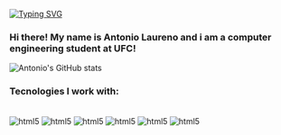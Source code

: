 [![Typing SVG](https://readme-typing-svg.demolab.com/?lines=Hello!;Welcome+to+my+Github)](https://git.io/typing-svg)

### Hi there! My name is Antonio Laureno and i am a computer engineering student at UFC!



![Antonio's GitHub stats](https://github-readme-stats.vercel.app/api?username=AntonioLaureno28&show_icons=true&theme=radical)




### Tecnologies I work with:

<div style = "display: inline_block"><br/>
  <img align="center" alt= "html5" src= "https://img.shields.io/badge/C-00599C?style=for-the-badge&logo=c&logoColor=white"/>
  <img align="center" alt= "html5" src= "https://img.shields.io/badge/Java-ED8B00?style=for-the-badge&logo=openjdk&logoColor=white"/>
  <img align="center" alt= "html5" src= "https://img.shields.io/badge/Python-14354C?style=for-the-badge&logo=python&logoColor=white"/>
  <img align="center" alt= "html5" src= "https://img.shields.io/badge/JavaScript-F7DF1E?style=for-the-badge&logo=javascript&logoColor=black"/>
  <img align="center" alt= "html5" src= "https://img.shields.io/badge/HTML5-E34F26?style=for-the-badge&logo=html5&logoColor=white"/>
  <img align="center" alt= "html5" src= "https://img.shields.io/badge/CSS3-1572B6?style=for-the-badge&logo=css3&logoColor=white"/>
</div>

